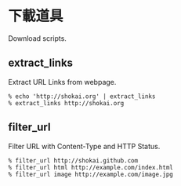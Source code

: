 # 下載道具
Download scripts.


## extract_links

Extract URL Links from webpage.

    % echo 'http://shokai.org' | extract_links
    % extract_links http://shokai.org

## filter_url

Filter URL with Content-Type and HTTP Status.

    % filter_url http://shokai.github.com
    % filter_url html http://example.com/index.html
    % filter_url image http://example.com/image.jpg
